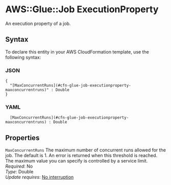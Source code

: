 # AWS::Glue::Job ExecutionProperty<a name="aws-properties-glue-job-executionproperty"></a>

An execution property of a job\.

## Syntax<a name="aws-properties-glue-job-executionproperty-syntax"></a>

To declare this entity in your AWS CloudFormation template, use the following syntax:

### JSON<a name="aws-properties-glue-job-executionproperty-syntax.json"></a>

```
{
  "[MaxConcurrentRuns](#cfn-glue-job-executionproperty-maxconcurrentruns)" : Double
}
```

### YAML<a name="aws-properties-glue-job-executionproperty-syntax.yaml"></a>

```
﻿  [MaxConcurrentRuns](#cfn-glue-job-executionproperty-maxconcurrentruns) : Double
```

## Properties<a name="aws-properties-glue-job-executionproperty-properties"></a>

`MaxConcurrentRuns`  <a name="cfn-glue-job-executionproperty-maxconcurrentruns"></a>
The maximum number of concurrent runs allowed for the job\. The default is 1\. An error is returned when this threshold is reached\. The maximum value you can specify is controlled by a service limit\.  
*Required*: No  
*Type*: Double  
*Update requires*: [No interruption](https://docs.aws.amazon.com/AWSCloudFormation/latest/UserGuide/using-cfn-updating-stacks-update-behaviors.html#update-no-interrupt)